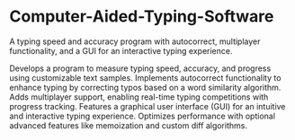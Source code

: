 # Computer-Aided-Typing-Software
A typing speed and accuracy program with autocorrect, multiplayer functionality, and a GUI for an interactive typing experience.

Develops a program to measure typing speed, accuracy, and progress using customizable text samples.
Implements autocorrect functionality to enhance typing by correcting typos based on a word similarity algorithm.
Adds multiplayer support, enabling real-time typing competitions with progress tracking.
Features a graphical user interface (GUI) for an intuitive and interactive typing experience.
Optimizes performance with optional advanced features like memoization and custom diff algorithms.
